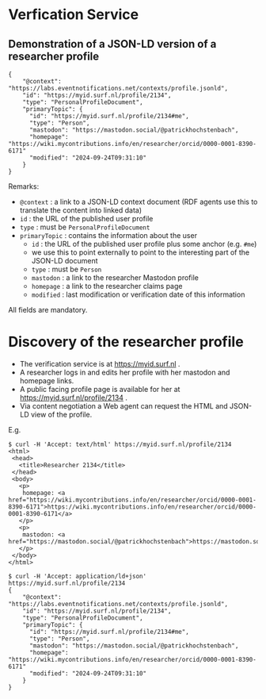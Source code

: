 # Verfication Service

## Demonstration of a JSON-LD version of a researcher profile

```(json)
{
    "@context": "https://labs.eventnotifications.net/contexts/profile.jsonld",
    "id": "https://myid.surf.nl/profile/2134",
    "type": "PersonalProfileDocument",
    "primaryTopic": {
      "id": "https://myid.surf.nl/profile/2134#me",
      "type": "Person",
      "mastodon": "https://mastodon.social/@patrickhochstenbach",
      "homepage": "https://wiki.mycontributions.info/en/researcher/orcid/0000-0001-8390-6171"
      "modified": "2024-09-24T09:31:10"
    }
}
```

Remarks:

- `@context` : a link to a JSON-LD context document (RDF agents use this to translate the content into linked data)
- `id` : the URL of the published user profile
- `type` : must be `PersonalProfileDocument`
- `primaryTopic` : contains the information about the user
    - `id` : the URL of the published user profile plus some anchor (e.g. `#me`)
    - we use this to point externally to point to the interesting part of the JSON-LD document
    - `type` : must be `Person`
    - `mastodon` : a link to the researcher Mastodon profile
    - `homepage` : a link to the researcher claims page
    - `modified` : last modification or verification date of this information

All fields are mandatory.

# Discovery of the researcher profile

- The verification service is at https://myid.surf.nl .
- A researcher logs in and edits her profile with her mastodon and homepage links.
- A public facing profile page is available for her at https://myid.surf.nl/profile/2134 .
- Via content negotiation a Web agent can request the HTML and JSON-LD view of the profile.

E.g.

```
$ curl -H 'Accept: text/html' https://myid.surf.nl/profile/2134
<html>
 <head>
   <title>Researcher 2134</title>
 </head>
 <body>
   <p>
    homepage: <a href="https://wiki.mycontributions.info/en/researcher/orcid/0000-0001-8390-6171">https://wiki.mycontributions.info/en/researcher/orcid/0000-0001-8390-6171</a>
   </p>
   <p>
    mastodon: <a href="https://mastodon.social/@patrickhochstenbach">https://mastodon.social/@patrickhochstenbach</a>
   </p>
 </body>
</html>
```

```
$ curl -H 'Accept: application/ld+json' https://myid.surf.nl/profile/2134
{
    "@context": "https://labs.eventnotifications.net/contexts/profile.jsonld",
    "id": "https://myid.surf.nl/profile/2134",
    "type": "PersonalProfileDocument",
    "primaryTopic": {
      "id": "https://myid.surf.nl/profile/2134#me",
      "type": "Person",
      "mastodon": "https://mastodon.social/@patrickhochstenbach",
      "homepage": "https://wiki.mycontributions.info/en/researcher/orcid/0000-0001-8390-6171"
      "modified": "2024-09-24T09:31:10"
    }
}
```